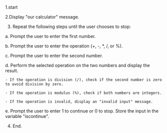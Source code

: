 1.start

2.Display "our calculator" message.

3. Repeat the following steps until the user chooses to stop:
 
  a. Prompt the user to enter the first number.
  
  b. Prompt the user to enter the operation (+, -, *, /, or %).
  
  c. Prompt the user to enter the second number.
  
  d. Perform the selected operation on the two numbers and display the result.
  
    - If the operation is division (/), check if the second number is zero to avoid division by zero.
    
    - If the operation is modulus (%), check if both numbers are integers.
    
    - If the operation is invalid, display an "invalid input" message.
  
  e. Prompt the user to enter 1 to continue or 0 to stop. Store the input in the variable "iscontinue".

4. End.

